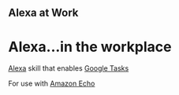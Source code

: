 ## Alexa at Work
# Alexa...in the workplace

[Alexa](https://developer.amazon.com/alexa) skill that enables [Google Tasks](https://www.gmail.com/tasks)

For use with [Amazon Echo](https://www.amazon.com/Amazon-Echo-Bluetooth-Speaker-with-WiFi-Alexa/dp/B00X4WHP5E)

